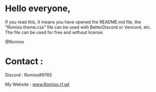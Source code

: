# Hello everyone,
If you read this, It means you have opened the README.md file, the "Romixo.theme.css" file can be used with BetterDiscord or Vencord, etc.
The file can be used for free and without license.

@Romixo

# Contact :

Discord : Romixo#9765

My Website : www.Romixo.rf.gd
